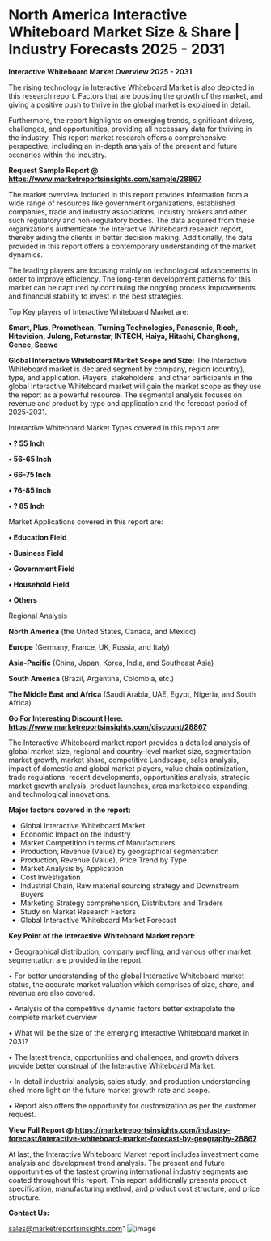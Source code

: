 # North America Interactive Whiteboard Market Size & Share | Industry Forecasts 2025 - 2031

<Strong> Interactive Whiteboard Market Overview 2025 - 2031</strong>

The rising technology in Interactive Whiteboard Market is also depicted in this research report. Factors that are boosting the growth of the market, and giving a positive push to thrive in the global market is explained in detail.

Furthermore, the report highlights on emerging trends, significant drivers, challenges, and opportunities, providing all necessary data for thriving in the industry. This report market research offers a comprehensive perspective, including an in-depth analysis of the present and future scenarios within the industry.

<strong>Request Sample Report @ <a href=https://www.marketreportsinsights.com/sample/28867>https://www.marketreportsinsights.com/sample/28867</a></strong>

The market overview included in this report provides information from a wide range of resources like government organizations, established companies, trade and industry associations, industry brokers and other such regulatory and non-regulatory bodies. The data acquired from these organizations authenticate the Interactive Whiteboard research report, thereby aiding the clients in better decision making. Additionally, the data provided in this report offers a contemporary understanding of the market dynamics.

The leading players are focusing mainly on technological advancements in order to improve efficiency. The long-term development patterns for this market can be captured by continuing the ongoing process improvements and financial stability to invest in the best strategies.

Top Key players of Interactive Whiteboard Market are:

<strong>Smart, Plus, Promethean, Turning Technologies, Panasonic, Ricoh, Hitevision, Julong, Returnstar, INTECH, Haiya, Hitachi, Changhong, Genee, Seewo</strong>

<strong><b>Global Interactive Whiteboard Market Scope and Size:</b></strong>
The Interactive Whiteboard market is declared segment by company, region (country), type, and application. Players, stakeholders, and other participants in the global Interactive Whiteboard market will gain the market scope as they use the report as a powerful resource. The segmental analysis focuses on revenue and product by type and application and the forecast period of 2025-2031.

Interactive Whiteboard Market Types covered in this report are:

<strong>• ? 55 Inch

• 56-65 Inch

• 66-75 Inch

• 76-85 Inch

• ? 85 Inch</strong>

Market Applications covered in this report are:

<strong>• Education Field

• Business Field

• Government Field

• Household Field

• Others</strong> 

Regional Analysis

<strong>North America</strong> (the United States, Canada, and Mexico)

<strong>Europe</strong> (Germany, France, UK, Russia, and Italy)

<strong>Asia-Pacific</strong> (China, Japan, Korea, India, and Southeast Asia)

<strong>South America</strong> (Brazil, Argentina, Colombia, etc.)

<strong>The Middle East and Africa</strong> (Saudi Arabia, UAE, Egypt, Nigeria, and South Africa)

<strong>Go For Interesting Discount Here: <a href=https://www.marketreportsinsights.com/discount/28867>https://www.marketreportsinsights.com/discount/28867</a></strong>

The Interactive Whiteboard market report provides a detailed analysis of global market size, regional and country-level market size, segmentation market growth, market share, competitive Landscape, sales analysis, impact of domestic and global market players, value chain optimization, trade regulations, recent developments, opportunities analysis, strategic market growth analysis, product launches, area marketplace expanding, and technological innovations.

<strong><b>Major factors covered in the report:</b></strong>
<ul>
  <li>Global Interactive Whiteboard Market </li>
  <li>Economic Impact on the Industry</li>
  <li>Market Competition in terms of Manufacturers</li>
  <li>Production, Revenue (Value) by geographical segmentation</li>
  <li>Production, Revenue (Value), Price Trend by Type</li>
  <li>Market Analysis by Application</li>
  <li>Cost Investigation</li>
  <li>Industrial Chain, Raw material sourcing strategy and Downstream Buyers</li>
  <li>Marketing Strategy comprehension, Distributors and Traders</li>
  <li>Study on Market Research Factors</li>
  <li>Global Interactive Whiteboard Market Forecast</li>
</ul>

<strong><b>Key Point of the Interactive Whiteboard Market report:</b></strong>

• Geographical distribution, company profiling, and various other market segmentation are provided in the report.

• For better understanding of the global Interactive Whiteboard market status, the accurate market valuation which comprises of size, share, and revenue are also covered.

• Analysis of the competitive dynamic factors better extrapolate the complete market overview

• What will be the size of the emerging Interactive Whiteboard market in 2031?

• The latest trends, opportunities and challenges, and growth drivers provide better construal of the Interactive Whiteboard Market.

• In-detail industrial analysis, sales study, and production understanding shed more light on the future market growth rate and scope.

• Report also offers the opportunity for customization as per the customer request.

<strong><b>View Full Report @ <a href=https://marketreportsinsights.com/industry-forecast/interactive-whiteboard-market-forecast-by-geography-28867>https://marketreportsinsights.com/industry-forecast/interactive-whiteboard-market-forecast-by-geography-28867</a></b></strong>


At last, the Interactive Whiteboard Market report includes investment come analysis and development trend analysis. The present and future opportunities of the fastest growing international industry segments are coated throughout this report. This report additionally presents product specification, manufacturing method, and product cost structure, and price structure.

<strong>Contact Us:</strong>

sales@marketreportsinsights.com"
![image](https://github.com/user-attachments/assets/b6ed1e3b-9694-455a-9f0d-19a08b1c8f18)
